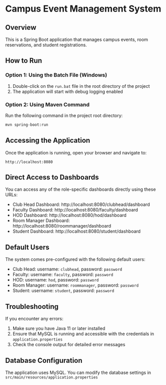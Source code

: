 # Campus Event Management System

## Overview
This is a Spring Boot application that manages campus events, room reservations, and student registrations.

## How to Run

### Option 1: Using the Batch File (Windows)
1. Double-click on the `run.bat` file in the root directory of the project
2. The application will start with debug logging enabled

### Option 2: Using Maven Command
Run the following command in the project root directory:

```bash
mvn spring-boot:run
```

## Accessing the Application
Once the application is running, open your browser and navigate to:
```
http://localhost:8080
```

## Direct Access to Dashboards
You can access any of the role-specific dashboards directly using these URLs:

- Club Head Dashboard: http://localhost:8080/clubhead/dashboard
- Faculty Dashboard: http://localhost:8080/faculty/dashboard
- HOD Dashboard: http://localhost:8080/hod/dashboard
- Room Manager Dashboard: http://localhost:8080/roommanager/dashboard
- Student Dashboard: http://localhost:8080/student/dashboard

## Default Users
The system comes pre-configured with the following default users:

- Club Head: username: `clubhead`, password: `password`
- Faculty: username: `faculty`, password: `password`
- HOD: username: `hod`, password: `password`
- Room Manager: username: `roommanager`, password: `password`
- Student: username: `student`, password: `password`

## Troubleshooting
If you encounter any errors:

1. Make sure you have Java 11 or later installed
2. Ensure that MySQL is running and accessible with the credentials in `application.properties`
3. Check the console output for detailed error messages

## Database Configuration
The application uses MySQL. You can modify the database settings in `src/main/resources/application.properties` 